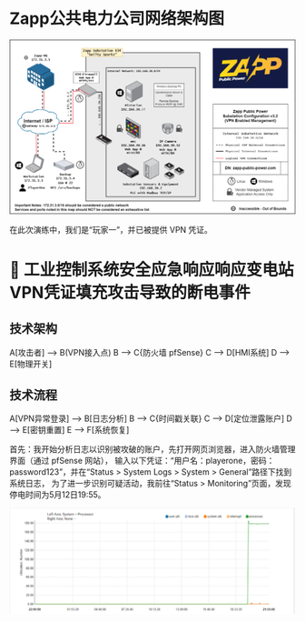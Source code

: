 # Zapp公共电力公司网络架构图

![image](https://github.com/KevinPro1/Blockchain-Security-Portfolio/blob/main/Picture2.png)

在此次演练中，我们是“玩家一”，并已被提供 VPN 凭证。


# 🔌 工业控制系统安全应急响应响应变电站VPN凭证填充攻击导致的断电事件  

## 技术架构

A[攻击者] --> B(VPN接入点)
B --> C{防火墙 pfSense}
C --> D[HMI系统]
D --> E[物理开关]

## 技术流程
A[VPN异常登录] --> B[日志分析]
B --> C{时间戳关联}
C --> D[定位泄露账户]
D --> E[密钥重置]
E --> F[系统恢复]


首先：我开始分析日志以识别被攻破的账户，先打开网页浏览器，进入防火墙管理界面（通过 pfSense 网站），
输入以下凭证：“用户名：playerone，密码：password123”，并在“Status > System Logs > System > General”路径下找到系统日志，
为了进一步识别可疑活动，我前往“Status > Monitoring”页面，发现停电时间为5月12日19:55。

![image](https://github.com/KevinPro1/Blockchain-Security-Portfolio/blob/main/status%20monitoring%20interface.png)



